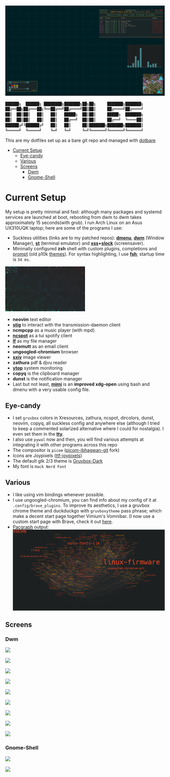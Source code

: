 ![](pics/screens/ricing/fripp_dwm-matrix.png)

``` sh
██████╗  ██████╗ ████████╗███████╗██╗██╗     ███████╗███████╗
██╔══██╗██╔═══██╗╚══██╔══╝██╔════╝██║██║     ██╔════╝██╔════╝
██║  ██║██║   ██║   ██║   █████╗  ██║██║     █████╗  ███████╗
██║  ██║██║   ██║   ██║   ██╔══╝  ██║██║     ██╔══╝  ╚════██║
██████╔╝╚██████╔╝   ██║   ██║     ██║███████╗███████╗███████║
╚═════╝  ╚═════╝    ╚═╝   ╚═╝     ╚═╝╚══════╝╚══════╝╚══════╝
```
This are my dotfiles set up as a bare git repo and managed with [dotbare](https://github.com/kazhala/dotbare)
<!-- vim-markdown-toc GFM -->

* [Current Setup](#current-setup)
	* [Eye-candy](#eye-candy)
	* [Various](#various)
	* [Screens](#screens)
		* [Dwm](#dwm)
		* [Gnome-Shell](#gnome-shell)

<!-- vim-markdown-toc -->
# Current Setup
My setup is pretty minimal and fast: although many packages and systemd services are launched at boot, rebooting from dwm to dwm takes approximately 15 seconds(with grub).
I run Arch Linux on an Asus UX310UQK laptop; here are some of the programs I use:

- Suckless utilities (links are to my patched repos): **[dmenu](https://github.com/BachoSeven/dmenu)**, **[dwm](https://github.com/BachoSeven/dwm)** (Window Manager), **[st](https://github.com/BachoSeven/st)** (terminal emulator) and **[xss](https://github.com/9wm/xss)+[slock](https://github.com/BachoSeven/slock)** (screensaver).
- Minimally configured **zsh**  shell with custom plugins, completions and [prompt](https://imgur.com/a/KwMIxDg) (old p10k [themes](https://github.com/BachoSeven/dotfiles/tree/master/.config/zsh/plugins/p10k_theme)). For syntax highlighting, I use **[fsh](https://github.com/zdharma/fast-syntax-highlighting)**; startup time is `34 ms`.
<img src="pics/screens/ricing/zsh.png" width=50%>

- **neovim** text editor
- **[stig](https://github.com/rndusr/stig)** to interact with the transmission-daemon client
- **ncmpcpp** as a music player (with mpd)
- **[ncspot](https://github.com/hrkfdn/ncspot)** as a tui spotify client
- **[lf](https://github.com/gokcehan/lf)** as my file manager
- **neomutt** as an email client
- **ungoogled-chromium** browser
- **[sxiv](https://github.com/muennich/sxiv)** image viewer
- **zathura** pdf & djvu reader
- **[ytop](https://github.com/cjbassi/ytop)** system monitoring
- **copyq** is the clipboard manager
- **dunst** is the notification manager
- Last but not least, **[mimi](https://github.com/BachoSeven/mimi)** is an __improved xdg-open__ using bash and dmenu with a very usable config file.

## Eye-candy

- I set `gruvbox` colors in Xresources, zathura, ncspot, dircolors, dunst, neovim, copyq, all suckless config and anywhere else (although I tried to keep a commented solarized alternative where I could for nostalgia). I even set them in the **[tty](https://www.reddit.com/r/unixporn/comments/igdhic/etcissue_material_gruvbox_virtual_console_login/)**.
- I also use `pywal` now and then, you will find various attempts at integrating it with other programs across this repo
- The compositor is `picom` ([picom-ibhagwan-git](https://aur.archlinux.org/packages/picom-ibhagwan-git/) fork)
- Icons are Joypixels ([ttf-joypixels](https://www.archlinux.org/packages/community/any/ttf-joypixels/))
- The default gtk 2/3 theme is [Gruvbox-Dark](https://github.com/jmattheis/gruvbox-dark-gtk)
- My font is `Hack Nerd Font`

## Various

- I like using vim bindings whenever possible.
- I use ungoogled-chromium, you can find info about my config of it at `.config/brave_plugins`. To improve its aesthetics, I use a gruvbox chrome theme and duckduckgo with `gruvboxytheme` pass phrase; which make a decent start page together Vimium's Vomnibar. (I now use a custom start page with Brave, check it out [here](https://github.com/BachoSeven/startpage).
- [Pacgraph](http://github.com/keenerd/pacgraph/) output:<br>
![](pics/screens/ricing/pacgraph-24_8_20.png)

## Screens

### Dwm

![](pics/screens/ricing/dwm_gravitazione-2.png)

![](pics/screens/ricing/green_dwm-1.png)

![](pics/screens/ricing/pipes+matrices.png)

![](pics/screens/ricing/dwm_mountains.png)

![](pics/screens/ricing/pink_dwm.png)

![](pics/screens/ricing/dwm_pinker.png)

![](pics/screens/ricing/surreal.gif)

![](pics/screens/ricing/dwm.png)

![](pics/screens/ricing/dwm2.png)

### Gnome-Shell

![](pics/screens/ricing/new_rice1.png)

![](pics/screens/ricing/new_rice-small.png)
